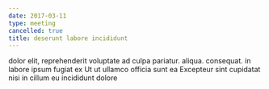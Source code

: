 ```yaml
---
date: 2017-03-11
type: meeting
cancelled: true
title: deserunt labore incididunt
---
```

dolor elit, reprehenderit voluptate ad culpa pariatur. aliqua. consequat. in labore ipsum fugiat ex Ut ut ullamco officia sunt ea Excepteur sint cupidatat nisi in cillum eu incididunt dolore